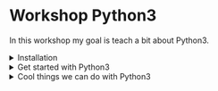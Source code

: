 # Workshop Python3

In this workshop my goal is teach a bit about Python3.

<details>

<summary>Installation</summary>

**What do I need to start using Python?**

First we need an IDE (Atom, VSCode, Sublime Text, PyCharm, etc...) and Python installed on your machine.

**How do I check if Python is installed?**

**Linux**

For Linux users, don't worry Python2 and Python3 are installed, the command to check if Python is installed on Linux is this one(Look at the terminal screenshot)

![logo](img/python-versions.png)

**Windows**

For Windows users, Python isn't installed by default, so be sure to get the
[installer from python.org](https://www.python.org/downloads/)

**Mac**

For Mac users, you will have Python2 pre-installed, but here we need Python3. Follow [this link](http://docs.python-guide.org/en/latest/starting/install3/osx/) to install Python3 on your machine.

**Can I start coding Python?**

Well you could yes, but It's better to install some extensions on our IDE (VSCode for me, Atom works too).

**Extensions VSCode**

VSCode extensions to install:

- [Python extension from Microsoft](https://marketplace.visualstudio.com/items?itemName=ms-python.python)
- [Python extension pack](https://marketplace.visualstudio.com/items?itemName=fabioz.vscode-pydev)

**Extensions Atom**

Atom extensions to install:

- [linter-flake8](https://atom.io/packages/linter-flake8)
- [linter-pydocstyle](https://atom.io/packages/linter-pydocstyle)
- [script](https://atom.io/packages/script)

One we have the extensions installed, let's install the pip3, Python3's package manager where we will install pylint.
Why we need pylint? Well our IDE is great, but we can also code directly on a terminal and thanks to pylint we'll know what's wrong.

**Install pip3**

Here we will install pip3 in order to after instal pylint and get ready for start to code in Python3.

**Linux**

Run this command to install pip3 on linux.
<pre>sudo apt-get -y install python3-pip</pre>

**Windows**

On Windows is different, follow this tutorial.
[How to install pip3 on windows](https://matthewhorne.me/how-to-install-python-and-pip-on-windows-10/)

**Mac**

On Mac it's different too, follow this tutorial.
[How to install pip on Mac](https://itsevans.com/install-pip-osx/)


Once our pip3 is installed, we can install pylint.

**Linux**

Use this command<pre>sudo pip3 install pylint</pre>

**Windows**

Use this command<pre>C:\Program Files\Python36\python" -m pip install pylint</pre>

**Mac**

Use this command<pre>sudo easy_install pip</pre>

And now we are ready to start coding with Python3.

</details>


<details>

<summary>Get started with Python3</summary>

**Python Basics**

Here we will learn some basics of Python.

    Lists
    Tuples
    Functions and Isinstance
    Classes
    String substitution and string formatting

</details>

<details>

<summary>Cool things we can do with Python3
</summary>

Allright now that you know how classes, functions and string subsitution works. Let's make a function to send emails, to different persons and in general it's like a

``` php
mailto();
```

function in PHP.

</details>

